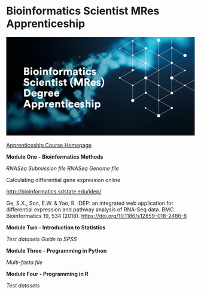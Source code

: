 # Bioinformatics Scientist MRes Apprenticeship

![](misc/Bioinformatics.jpg)

[Apprenticeship Course Homepage](https://www.nottingham.ac.uk/vet/study-with-us/degree-apprenticeships/level-7-bioinformatics-scientist-degree-apprenticeship.aspx)

**Module One - Bioinformatics Methods**

*RNASeq Submission file*
*RNASeq Genome file*

Calculating differential gene expression online

http://bioinformatics.sdstate.edu/idep/

Ge, S.X., Son, E.W. & Yao, R. iDEP: an integrated web application for differential expression and pathway analysis of RNA-Seq data. BMC Bioinformatics 19, 534 (2018). https://doi.org/10.1186/s12859-018-2486-6

**Module Two - Introduction to Statistics**

*Test datasets*
*Guide to SPSS*

**Module Three - Programming in Python**

*Multi-fasta file*

**Module Four - Programming in R**

*Test datasets*
